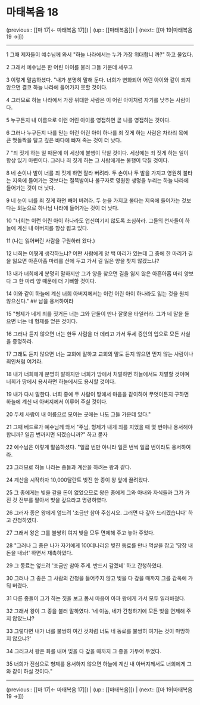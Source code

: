 # 마태복음 18

(previous:: [[마 17|← 마태복음 17]]) | (up:: [[마태복음]]) | (next:: [[마 19|마태복음 19 →]])

***




1 
그때 제자들이 예수님께 와서 "하늘 나라에서는 누가 가장 위대합니 까?" 하고 물었다. 



2 
그래서 예수님은 한 어린 아이를 불러 그들 가운데 세우고 



3 
이렇게 말씀하셨다. "내가 분명히 말해 둔다. 너희가 변화되어 어린 아이와 같이 되지 않으면 결코 하늘 나라에 들어가지 못할 것이다. 



4 
그러므로 하늘 나라에서 가장 위대한 사람은 이 어린 아이처럼 자기를 낮추는 사람이다. 



5 
누구든지 내 이름으로 이런 어린 아이를 영접하면 곧 나를 영접하는 것이다. 



6 
그러나 누구든지 나를 믿는 이런 어린 아이 하나를 죄 짓게 하는 사람은 차라리 목에 큰 맷돌짝을 달고 깊은 바다에 빠져 죽는 것이 더 낫다. 



7 
"죄 짓게 하는 일 때문에 이 세상에 불행이 닥칠 것이다. 세상에는 죄 짓게 하는 일이 항상 있기 마련이다. 그러나 죄 짓게 하는 그 사람에게는 불행이 닥칠 것이다. 



8 
네 손이나 발이 너를 죄 짓게 하면 잘라 버려라. 두 손이나 두 발을 가지고 영원히 불타는 지옥에 들어가는 것보다는 절뚝발이나 불구자로 영원한 생명을 누리는 하늘 나라에 들어가는 것이 더 낫다. 



9 
네 눈이 너를 죄 짓게 하면 빼어 버려라. 두 눈을 가지고 불타는 지옥에 들어가는 것보다는 외눈으로 하나님 나라에 들어가는 것이 더 낫다. 



10 
"너희는 이런 어린 아이 하나라도 업신여기지 않도록 조심하라. 그들의 천사들이 하늘에 계신 내 아버지를 항상 뵙고 있다. 



11 
(나는 잃어버린 사람을 구원하러 왔다.) 



12 
너희는 어떻게 생각하느냐? 어떤 사람에게 양 백 마리가 있는데 그 중에 한 마리가 길을 잃으면 아흔아홉 마리를 산에 두고 가서 길 잃은 양을 찾지 않겠느냐? 



13 
내가 너희에게 분명히 말하지만 그가 양을 찾으면 길을 잃지 않은 아흔아홉 마리 양보다 그 한 마리 양 때문에 더 기뻐할 것이다. 



14 
이와 같이 하늘에 계신 너희 아버지께서는 이런 어린 아이 하나라도 잃는 것을 원치 않으신다." ## 남을 용서하여라 



15 
"형제가 네게 죄를 짓거든 너는 그와 단둘이 만나 잘못을 타일러라. 그가 네 말을 들으면 너는 네 형제를 얻은 것이다. 



16 
그러나 듣지 않으면 너는 한두 사람을 더 데리고 가서 두세 증인의 입으로 모든 사실을 증명하라. 



17 
그래도 듣지 않으면 너는 교회에 말하고 교회의 말도 듣지 않으면 믿지 않는 사람이나 죄인처럼 여겨라. 



18 
내가 너희에게 분명히 말하지만 너희가 땅에서 처벌하면 하늘에서도 처벌할 것이며 너희가 땅에서 용서하면 하늘에서도 용서할 것이다. 



19 
내가 다시 말한다. 너희 중에 두 사람이 땅에서 마음을 같이하여 무엇이든지 구하면 하늘에 계신 내 아버지께서 이루어 주실 것이다. 



20 
두세 사람이 내 이름으로 모이는 곳에는 나도 그들 가운데 있다." 



21 
그때 베드로가 예수님께 와서 "주님, 형제가 내게 죄를 지었을 때 몇 번이나 용서해야 합니까? 일곱 번까지면 되겠습니까?" 하고 묻자 



22 
예수님은 이렇게 말씀하셨다. "일곱 번만 아니라 일흔 번씩 일곱 번이라도 용서하여라. 



23 
그러므로 하늘 나라는 종들과 계산을 하려는 왕과 같다. 



24 
계산을 시작하자 10,000달란트 빚진 한 종이 왕 앞에 끌려왔다. 



25 
그 종에게는 빚을 갚을 돈이 없었으므로 왕은 종에게 그와 아내와 자식들과 그가 가진 것 전부를 팔아서 빚을 갚으라고 명령하였다. 



26 
그러자 종은 왕에게 엎드려 '조금만 참아 주십시오. 그러면 다 갚아 드리겠습니다' 하고 간청하였다. 



27 
그래서 왕은 그를 불쌍히 여겨 빚을 모두 면제해 주고 놓아 주었다. 



28 
"그러나 그 종은 나가 자기에게 100데나리온 빚진 동료를 만나 멱살을 잡고 '당장 내 돈을 내놔!' 하면서 재촉하였다. 



29 
그 동료는 엎드려 '조금만 참아 주게. 반드시 갚겠네' 하고 간청하였다. 



30 
그러나 그 종은 그 사람의 간청을 들어주지 않고 빚을 다 갚을 때까지 그를 감옥에 가둬 버렸다. 



31 
다른 종들이 그가 하는 짓을 보고 몹시 마음이 아파 왕에게 가서 모두 일러바쳤다. 



32 
그래서 왕이 그 종을 불러 말하였다. '네 이놈, 네가 간청하기에 모든 빚을 면제해 주지 않았느냐? 



33 
그렇다면 내가 너를 불쌍히 여긴 것처럼 너도 네 동료를 불쌍히 여기는 것이 마땅하지 않으냐?' 



34 
그러고서 왕은 화를 내며 빚을 다 갚을 때까지 그 종을 가두어 두었다. 



35 
너희가 진심으로 형제를 용서하지 않으면 하늘에 계신 내 아버지께서도 너희에게 그와 같이 하실 것이다."

***

(previous:: [[마 17|← 마태복음 17]]) | (up:: [[마태복음]]) | (next:: [[마 19|마태복음 19 →]])
